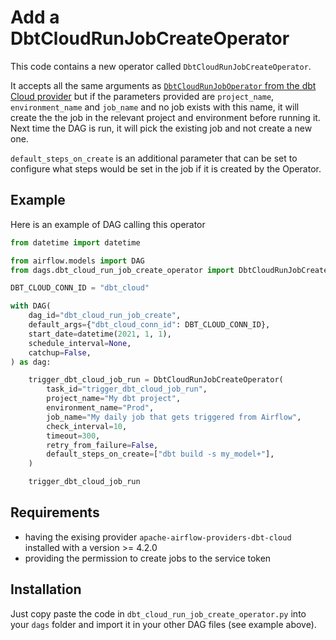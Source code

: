 # Add a DbtCloudRunJobCreateOperator

This code contains a new operator called `DbtCloudRunJobCreateOperator`.

It accepts all the same arguments as [`DbtCloudRunJobOperator` from the dbt Cloud provider](https://airflow.apache.org/docs/apache-airflow-providers-dbt-cloud/stable/operators.html#trigger-a-dbt-cloud-job) but if the parameters provided are `project_name`, `environment_name` and `job_name` and no job exists with this name, it will create the the job in the relevant project and environment before running it. Next time the DAG is run, it will pick the existing job and not create a new one.

`default_steps_on_create` is an additional parameter that can be set to configure what steps would be set in the job if it is created by the Operator.

## Example

Here is an example of DAG calling this operator

```python
from datetime import datetime

from airflow.models import DAG
from dags.dbt_cloud_run_job_create_operator import DbtCloudRunJobCreateOperator

DBT_CLOUD_CONN_ID = "dbt_cloud"

with DAG(
    dag_id="dbt_cloud_run_job_create",
    default_args={"dbt_cloud_conn_id": DBT_CLOUD_CONN_ID},
    start_date=datetime(2021, 1, 1),
    schedule_interval=None,
    catchup=False,
) as dag:

    trigger_dbt_cloud_job_run = DbtCloudRunJobCreateOperator(
        task_id="trigger_dbt_cloud_job_run",
        project_name="My dbt project",
        environment_name="Prod",
        job_name="My daily job that gets triggered from Airflow",
        check_interval=10,
        timeout=300,
        retry_from_failure=False,
        default_steps_on_create=["dbt build -s my_model+"],
    )

    trigger_dbt_cloud_job_run
```

## Requirements

- having the exising provider `apache-airflow-providers-dbt-cloud` installed with a version >= 4.2.0
- providing the permission to create jobs to the service token

## Installation

Just copy paste the code in `dbt_cloud_run_job_create_operator.py` into your `dags` folder and import it in your other DAG files (see example above).

